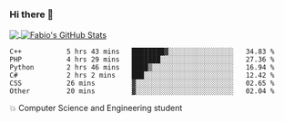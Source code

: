 ### Hi there 👋
<a href="https://github.com/fabiovincenzi/fabiovincenzi">
  <img align="center" src="https://github-readme-stats.vercel.app/api/top-langs/?username=fabiovincenzi&title_color=ffffff&text_color=c9cacc&icon_color=2bbc8a&bg_color=1d1f21&langs_count=3" />
</a>
<a href="https://github.com/fabiovincenzi/fabiovincenzi">
  <img align="center" src="https://github-readme-stats.vercel.app/api?username=fabiovincenzi&show_icons=true&line_height=27&count_private=true&title_color=ffffff&text_color=c9cacc&icon_color=2bbc8a&bg_color=1d1f21" alt="Fabio's GitHub Stats" />
</a>
<!--START_SECTION:waka-->

```text
C++           5 hrs 43 mins   ████████▓░░░░░░░░░░░░░░░░   34.83 %
PHP           4 hrs 29 mins   ███████░░░░░░░░░░░░░░░░░░   27.36 %
Python        2 hrs 46 mins   ████▒░░░░░░░░░░░░░░░░░░░░   16.94 %
C#            2 hrs 2 mins    ███░░░░░░░░░░░░░░░░░░░░░░   12.42 %
CSS           26 mins         ▓░░░░░░░░░░░░░░░░░░░░░░░░   02.65 %
Other         20 mins         ▓░░░░░░░░░░░░░░░░░░░░░░░░   02.04 %
```

<!--END_SECTION:waka-->

:boom: Computer Science and Engineering student

